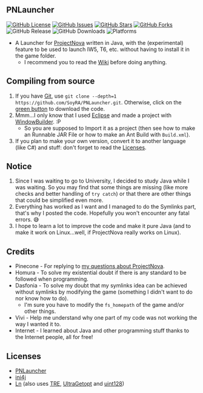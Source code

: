 ## PNLauncher
[![GitHub License](https://img.shields.io/github/license/SoyRA/PNLauncher?label=License)](https://github.com/SoyRA/PNLauncher)
[![GitHub Issues](https://img.shields.io/github/issues/SoyRA/PNLauncher?label=Issues)](https://github.com/SoyRA/PNLauncher/issues)
[![GitHub Stars](https://img.shields.io/github/stars/SoyRA/PNLauncher?label=Stars)](https://github.com/SoyRA/PNLauncher/stargazers)
[![GitHub Forks](https://img.shields.io/github/forks/SoyRA/PNLauncher?label=Forks)](https://github.com/SoyRA/PNLauncher/network)
![GitHub Release](https://img.shields.io/github/v/release/SoyRA/PNLauncher?label=Release)
![GitHub Downloads](https://img.shields.io/github/downloads/SoyRA/PNLauncher/total?label=Downloads)
![Platforms](https://img.shields.io/badge/Platforms-Windows-969696?style=flat&labelColor=585858)
- A Launcher for [ProjectNova](https://projectnova.us/) written in Java, with the (experimental) feature to be used to launch IW5, T6, etc. without having to install it in the game folder.
  - I recommend you to read the [Wiki](../../wiki) before doing anything.

## Compiling from source
1. If you have [Git](https://git-scm.com/), use `git clone --depth=1 https://github.com/SoyRA/PNLauncher.git`. Otherwise, click on the [green button](../../archive/refs/heads/main.zip) to download the code.
2. Mmm...I only know that I used [Eclipse](https://www.eclipse.org/) and made a project with [WindowBuilder](https://www.eclipse.org/windowbuilder/). :P 
    - So you are supposed to Import it as a project (then see how to make an Runnable JAR File or how to make an Ant Build with `Build.xml`).
3. If you plan to make your own version, convert it to another language (like C#) and stuff: don't forget to read the [Licenses](#licenses).

## Notice
1. Since I was waiting to go to University, I decided to study Java while I was waiting. So you may find that some things are missing (like more checks and better handling of `try catch`) or that there are other things that could be simplified even more.
2. Everything has worked as I want and I managed to do the Symlinks part, that's why I posted the code. Hopefully you won't encounter any fatal errors. 😅
3. I hope to learn a lot to improve the code and make it pure Java (and to make it work on Linux...well, if ProjectNova really works on Linux).

## Credits
- Pinecone - For replying to [my questions about ProjectNova](https://projectnova.us/community/threads/68).
- Homura - To solve my existential doubt if there is any standard to be followed when programming.
- Dasfonia - To solve my doubt that my symlinks idea can be achieved without symlinks by modifying the game (something I didn't want to do nor know how to do).
  - I'm sure you have to modify the `fs_homepath` of the game and/or other things.
- Vivi - Help me understand why one part of my code was not working the way I wanted it to.
- Internet - I learned about Java and other programming stuff thanks to the Internet people, all for free!

## Licenses
- [PNLauncher](LICENSE)
- [ini4j](../../PNLauncher/src/libs/ini4j-0.5.4/LICENSE.txt)
- [Ln](../../PNLauncher/src/libs/ln/license.txt) (also uses [TRE](../../PNLauncher/src/libs/ln/license_tre.txt), [UltraGetopt](../../PNLauncher/src/libs/ln/license_ultragetop.txt) and [uint128](../../PNLauncher/src/libs/ln/license_uint128.txt))
